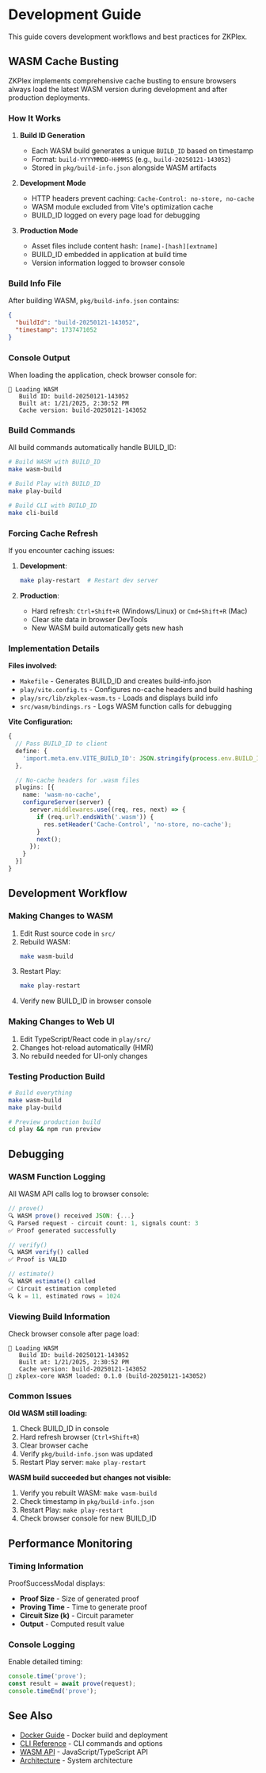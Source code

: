 # Development Guide

This guide covers development workflows and best practices for ZKPlex.

## WASM Cache Busting

ZKPlex implements comprehensive cache busting to ensure browsers always load the latest WASM version during development and after production deployments.

### How It Works

1. **Build ID Generation**
   - Each WASM build generates a unique `BUILD_ID` based on timestamp
   - Format: `build-YYYYMMDD-HHMMSS` (e.g., `build-20250121-143052`)
   - Stored in `pkg/build-info.json` alongside WASM artifacts

2. **Development Mode**
   - HTTP headers prevent caching: `Cache-Control: no-store, no-cache`
   - WASM module excluded from Vite's optimization cache
   - BUILD_ID logged on every page load for debugging

3. **Production Mode**
   - Asset files include content hash: `[name]-[hash][extname]`
   - BUILD_ID embedded in application at build time
   - Version information logged to browser console

### Build Info File

After building WASM, `pkg/build-info.json` contains:

```json
{
  "buildId": "build-20250121-143052",
  "timestamp": 1737471052
}
```

### Console Output

When loading the application, check browser console for:

```
🔄 Loading WASM
   Build ID: build-20250121-143052
   Built at: 1/21/2025, 2:30:52 PM
   Cache version: build-20250121-143052
```

### Build Commands

All build commands automatically handle BUILD_ID:

```bash
# Build WASM with BUILD_ID
make wasm-build

# Build Play with BUILD_ID
make play-build

# Build CLI with BUILD_ID
make cli-build
```

### Forcing Cache Refresh

If you encounter caching issues:

1. **Development**:
   ```bash
   make play-restart  # Restart dev server
   ```

2. **Production**:
   - Hard refresh: `Ctrl+Shift+R` (Windows/Linux) or `Cmd+Shift+R` (Mac)
   - Clear site data in browser DevTools
   - New WASM build automatically gets new hash

### Implementation Details

**Files involved:**
- `Makefile` - Generates BUILD_ID and creates build-info.json
- `play/vite.config.ts` - Configures no-cache headers and build hashing
- `play/src/lib/zkplex-wasm.ts` - Loads and displays build info
- `src/wasm/bindings.rs` - Logs WASM function calls for debugging

**Vite Configuration:**
```typescript
{
  // Pass BUILD_ID to client
  define: {
    'import.meta.env.VITE_BUILD_ID': JSON.stringify(process.env.BUILD_ID)
  },

  // No-cache headers for .wasm files
  plugins: [{
    name: 'wasm-no-cache',
    configureServer(server) {
      server.middlewares.use((req, res, next) => {
        if (req.url?.endsWith('.wasm')) {
          res.setHeader('Cache-Control', 'no-store, no-cache');
        }
        next();
      });
    }
  }]
}
```

## Development Workflow

### Making Changes to WASM

1. Edit Rust source code in `src/`
2. Rebuild WASM:
   ```bash
   make wasm-build
   ```
3. Restart Play:
   ```bash
   make play-restart
   ```
4. Verify new BUILD_ID in browser console

### Making Changes to Web UI

1. Edit TypeScript/React code in `play/src/`
2. Changes hot-reload automatically (HMR)
3. No rebuild needed for UI-only changes

### Testing Production Build

```bash
# Build everything
make wasm-build
make play-build

# Preview production build
cd play && npm run preview
```

## Debugging

### WASM Function Logging

All WASM API calls log to browser console:

```javascript
// prove()
🔍 WASM prove() received JSON: {...}
🔍 Parsed request - circuit count: 1, signals count: 3
✅ Proof generated successfully

// verify()
🔍 WASM verify() called
✅ Proof is VALID

// estimate()
🔍 WASM estimate() called
✅ Circuit estimation completed
🔍 k = 11, estimated rows = 1024
```

### Viewing Build Information

Check browser console after page load:

```
🔄 Loading WASM
   Build ID: build-20250121-143052
   Built at: 1/21/2025, 2:30:52 PM
   Cache version: build-20250121-143052
🚀 zkplex-core WASM loaded: 0.1.0 (build-20250121-143052)
```

### Common Issues

**Old WASM still loading:**
1. Check BUILD_ID in console
2. Hard refresh browser (`Ctrl+Shift+R`)
3. Clear browser cache
4. Verify `pkg/build-info.json` was updated
5. Restart Play server: `make play-restart`

**WASM build succeeded but changes not visible:**
1. Verify you rebuilt WASM: `make wasm-build`
2. Check timestamp in `pkg/build-info.json`
3. Restart Play: `make play-restart`
4. Check browser console for new BUILD_ID

## Performance Monitoring

### Timing Information

ProofSuccessModal displays:
- **Proof Size** - Size of generated proof
- **Proving Time** - Time to generate proof
- **Circuit Size (k)** - Circuit parameter
- **Output** - Computed result value

### Console Logging

Enable detailed timing:
```javascript
console.time('prove');
const result = await prove(request);
console.timeEnd('prove');
```

## See Also

- [Docker Guide](DOCKER.md) - Docker build and deployment
- [CLI Reference](CLI.md) - CLI commands and options
- [WASM API](WASM_API.md) - JavaScript/TypeScript API
- [Architecture](ARCHITECTURE.md) - System architecture